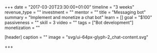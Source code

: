 +++
date = "2017-03-20T23:30:00+01:00"
timeline = "3 weeks"
revenue_type = ""
investment = ""
mentor = ""
title = "Messaging bot"
summary = "Implement and monetize a chat bot"
learn = []
goal = "$100"
passiveness = ""
skill = 3
video = ""
tags = ["Bot development"]
monetization = ""

[header]
  caption = ""
  image = "svg/ui-64px-glyph-2_chat-content.svg"

+++

